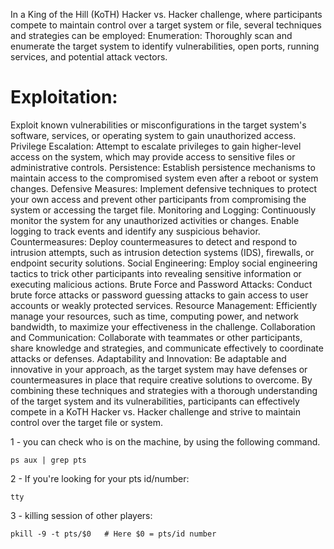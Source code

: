In a King of the Hill (KoTH) Hacker vs. Hacker challenge, where participants compete to maintain control over a target system or file, several techniques and strategies can be employed:
Enumeration: Thoroughly scan and enumerate the target system to identify vulnerabilities, open ports, running services, and potential attack vectors.
<h1>Exploitation:</h1> Exploit known vulnerabilities or misconfigurations in the target system's software, services, or operating system to gain unauthorized access.
Privilege Escalation: Attempt to escalate privileges to gain higher-level access on the system, which may provide access to sensitive files or administrative controls.
Persistence: Establish persistence mechanisms to maintain access to the compromised system even after a reboot or system changes.
Defensive Measures: Implement defensive techniques to protect your own access and prevent other participants from compromising the system or accessing the target file.
Monitoring and Logging: Continuously monitor the system for any unauthorized activities or changes. Enable logging to track events and identify any suspicious behavior.
Countermeasures: Deploy countermeasures to detect and respond to intrusion attempts, such as intrusion detection systems (IDS), firewalls, or endpoint security solutions.
Social Engineering: Employ social engineering tactics to trick other participants into revealing sensitive information or executing malicious actions.
Brute Force and Password Attacks: Conduct brute force attacks or password guessing attacks to gain access to user accounts or weakly protected services.
Resource Management: Efficiently manage your resources, such as time, computing power, and network bandwidth, to maximize your effectiveness in the challenge.
Collaboration and Communication: Collaborate with teammates or other participants, share knowledge and strategies, and communicate effectively to coordinate attacks or defenses.
Adaptability and Innovation: Be adaptable and innovative in your approach, as the target system may have defenses or countermeasures in place that require creative solutions to overcome.
By combining these techniques and strategies with a thorough understanding of the target system and its vulnerabilities, participants can effectively compete in a KoTH Hacker vs. Hacker challenge and strive to maintain control over the target file or system.







1 - you can check who is on the machine, by using the following command.
```
ps aux | grep pts
```
2 - If you're looking for your pts id/number:
```
tty
```
3 - killing session of other players:
```
pkill -9 -t pts/$0   # Here $0 = pts/id number
```
